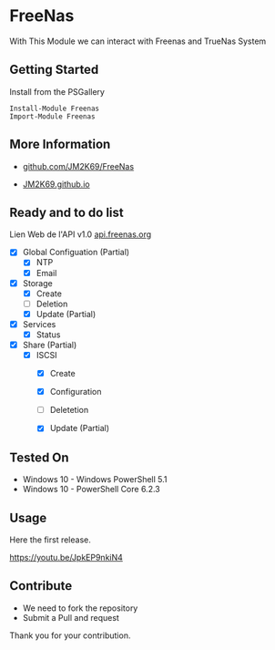 # FreeNas

With This Module we can interact with Freenas and TrueNas System

## Getting Started

Install from the PSGallery

    Install-Module Freenas
    Import-Module Freenas


## More Information

* [github.com/JM2K69/FreeNas](https://github.com/JM2K69/FreeNas)

* [JM2K69.github.io](https://JM2K69.github.io)

## Ready and to do list

Lien Web de l'API v1.0 [api.freenas.org](http://api.freenas.org)

- [X] Global Configuation (Partial)
    - [x] NTP
    - [x] Email
- [x] Storage
    - [x] Create
    - [ ] Deletion
    - [x] Update (Partial)
- [x] Services
    - [X] Status
- [x] Share (Partial)
    - [x] ISCSI
         - [x] Create
         - [x] Configuration
         - [ ] Deletetion
         - [x] Update (Partial)


## Tested On

* Windows 10 - Windows PowerShell 5.1
* Windows 10 - PowerShell Core 6.2.3 


## Usage

Here the first release.

https://youtu.be/JpkEP9nkiN4

## Contribute

- We need to fork the repository
- Submit a Pull and request

Thank you for your contribution.

